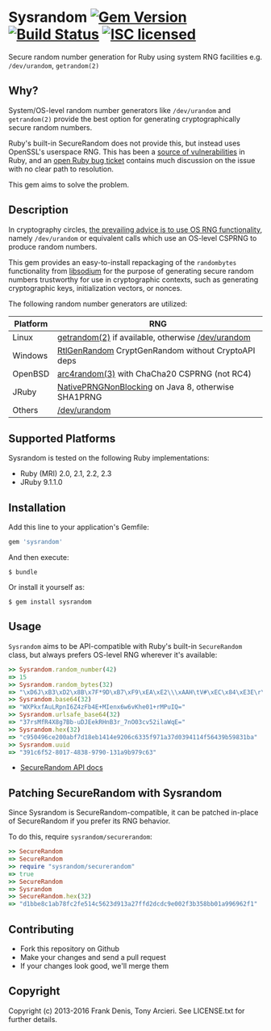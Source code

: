 # Sysrandom [![Gem Version][gem-image]][gem-link] [![Build Status][build-image]][build-link] [![ISC licensed][license-image]][license-link]

[gem-image]: https://badge.fury.io/rb/sysrandom.svg
[gem-link]: https://rubygems.org/gems/sysrandom
[build-image]: https://secure.travis-ci.org/cryptosphere/sysrandom.svg?branch=master
[build-link]: https://travis-ci.org/cryptosphere/sysrandom
[license-image]: https://img.shields.io/badge/license-ISC-blue.svg
[license-link]: https://github.com/cryptosphere/sysrandom/blob/master/LICENSE.txt

Secure random number generation for Ruby using system RNG facilities e.g. `/dev/urandom`, `getrandom(2)`

## Why?

System/OS-level random number generators like `/dev/urandom` and `getrandom(2)`
provide the best option for generating cryptographically secure random numbers.

Ruby's built-in SecureRandom does not provide this, but instead uses OpenSSL's
userspace RNG. This has been a [source of vulnerabilities][emboss] in Ruby, and
an [open Ruby bug ticket][bug] contains much discussion on the issue with no
clear path to resolution.

This gem aims to solve the problem.

## Description

In cryptography circles, [the prevailing advice is to use OS RNG functionality][/dev/urandom],
namely `/dev/urandom` or equivalent calls which use an OS-level CSPRNG to
produce random numbers.

This gem provides an easy-to-install repackaging of the `randombytes`
functionality from [libsodium] for the purpose of generating secure random
numbers trustworthy for use in cryptographic contexts, such as generating
cryptographic keys, initialization vectors, or nonces.

The following random number generators are utilized:

| Platform | RNG                                                    |
|----------|--------------------------------------------------------|
| Linux    | [getrandom(2)] if available, otherwise [/dev/urandom]  |
| Windows  | [RtlGenRandom] CryptGenRandom without CryptoAPI deps   |
| OpenBSD  | [arc4random(3)] with ChaCha20 CSPRNG (not RC4)         |
| JRuby    | [NativePRNGNonBlocking] on Java 8, otherwise SHA1PRNG  |
| Others   | [/dev/urandom]                                         |

[emboss]:        https://emboss.github.io/blog/2013/08/21/openssl-prng-is-not-really-fork-safe/
[bug]:           https://bugs.ruby-lang.org/issues/9569
[libsodium]:     https://github.com/jedisct1/libsodium
[getrandom(2)]:  http://man7.org/linux/man-pages/man2/getrandom.2.html
[/dev/urandom]:  http://sockpuppet.org/blog/2014/02/25/safely-generate-random-numbers/
[RtlGenRandom]:  https://msdn.microsoft.com/en-us/library/windows/desktop/aa387694(v=vs.85).aspx
[arc4random(3)]: http://man.openbsd.org/arc4random.3
[NativePRNGNonBlocking]: https://tersesystems.com/2015/12/17/the-right-way-to-use-securerandom/

## Supported Platforms

Sysrandom is tested on the following Ruby implementations:

* Ruby (MRI) 2.0, 2.1, 2.2, 2.3
* JRuby 9.1.1.0

## Installation

Add this line to your application's Gemfile:

```ruby
gem 'sysrandom'
```

And then execute:

    $ bundle

Or install it yourself as:

    $ gem install sysrandom

## Usage

`Sysrandom` aims to be API-compatible with Ruby's built-in `SecureRandom` class,
but always prefers OS-level RNG wherever it's available:

```ruby
>> Sysrandom.random_number(42)
=> 15
>> Sysrandom.random_bytes(32)
=> "\xD6J\xB3\xD2\x8B\x7F*9D\xB7\xF9\xEA\xE2\\\xAAH\tV#\xEC\x84\xE3E\r\x97\xB9\b\xFCH\x17\xA0\v"
>> Sysrandom.base64(32)
=> "WXPkxfAuLRpnI6Z4zFb4E+MIenx6w6vKhe01+rMPuIQ="
>> Sysrandom.urlsafe_base64(32)
=> "37rsMfR4X8g7Bb-uDJEekRHnB3r_7nO03cv52ilaWqE="
>> Sysrandom.hex(32)
=> "c950496ce200abf7d18eb1414e9206c6335f971a37d0394114f56439b59831ba"
>> Sysrandom.uuid
=> "391c6f52-8017-4838-9790-131a9b979c63"
```

* [SecureRandom API docs](http://ruby-doc.org/stdlib-2.0.0/libdoc/securerandom/rdoc/SecureRandom.html)

## Patching SecureRandom with Sysrandom

Since Sysrandom is SecureRandom-compatible, it can be patched in-place of
SecureRandom if you prefer its RNG behavior.

To do this, require `sysrandom/securerandom`:

```ruby
>> SecureRandom
=> SecureRandom
>> require "sysrandom/securerandom"
=> true
>> SecureRandom
=> Sysrandom
>> SecureRandom.hex(32)
=> "d1bbe8c1ab78fc2fe514c5623d913a27ffd2dcdc9e002f3b358bb01a996962f1"
```

## Contributing

* Fork this repository on Github
* Make your changes and send a pull request
* If your changes look good, we'll merge them

## Copyright

Copyright (c) 2013-2016 Frank Denis, Tony Arcieri. See LICENSE.txt for further details.
